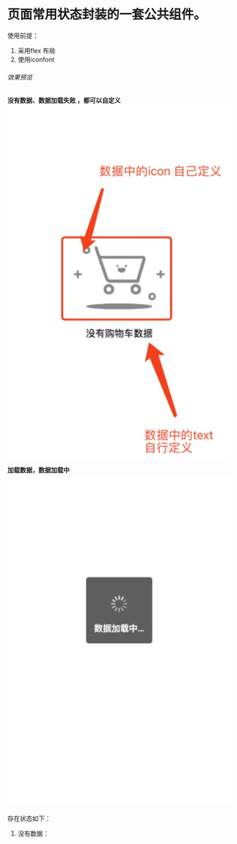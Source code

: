 # 页面常用状态封装的一套公共组件。

使用前提：
1. 采用flex 布局
2. 使用iconfont

###### 效果预览
**没有数据、数据加载失败 ，都可以自定义**
![效果预览](https://raw.githubusercontent.com/a805883237/wxapp_components/master/impress_img/page_init_empty_data_pic.jpg)

**加载数据，数据加载中**
![效果预览](https://raw.githubusercontent.com/a805883237/wxapp_components/master/impress_img/page_init_loading_data_view_img.jpg)

存在状态如下：

1. 没有数据：
    <template wx:if="{{true}}" is="empty_view" data="{{text:'没有数据',icon:'icon-nulldata'}}"/>
2. 数据加载中：
    <template wx:if="{{true}}" is="loading_data_view" data="{{text:'数据加载中...'}}"/>
3. 数据加载失败：
    <template wx:if="{{true}}" is="empty_view" data="{{text:'数据加载失败',icon:'icon-nulldata'}}"/>
